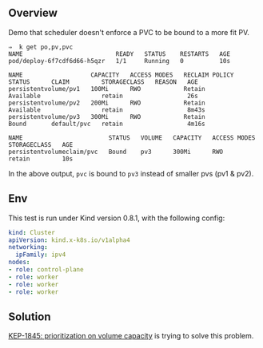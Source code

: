 ## Overview

Demo that scheduler doesn't enforce a PVC to be bound to a more fit PV.

```script
⇒  k get po,pv,pvc
NAME                          READY   STATUS    RESTARTS   AGE
pod/deploy-6f7cdf6d66-h5qzr   1/1     Running   0          10s

NAME                   CAPACITY   ACCESS MODES   RECLAIM POLICY   STATUS      CLAIM         STORAGECLASS   REASON   AGE
persistentvolume/pv1   100Mi      RWO            Retain           Available                 retain                  26s
persistentvolume/pv2   200Mi      RWO            Retain           Available                 retain                  8m43s
persistentvolume/pv3   300Mi      RWO            Retain           Bound       default/pvc   retain                  4m16s

NAME                        STATUS   VOLUME   CAPACITY   ACCESS MODES   STORAGECLASS   AGE
persistentvolumeclaim/pvc   Bound    pv3      300Mi      RWO            retain         10s
```

In the above output, `pvc` is bound to `pv3` instead of smaller pvs (pv1 & pv2).

## Env

This test is run under Kind version 0.8.1, with the following config:

```yaml
kind: Cluster
apiVersion: kind.x-k8s.io/v1alpha4
networking:
  ipFamily: ipv4
nodes:
- role: control-plane
- role: worker
- role: worker
- role: worker
```

## Solution

[KEP-1845: prioritization on volume capacity](https://github.com/kubernetes/enhancements/pull/1862)
is trying to solve this problem.
